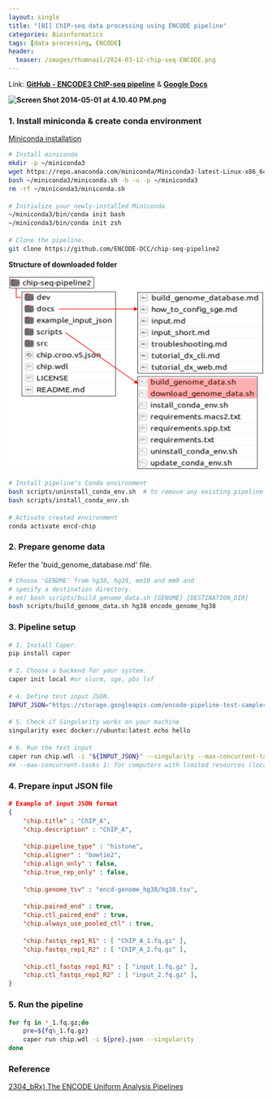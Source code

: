 ```yaml
---
layout: single
title: "[BI] ChIP-seq data processing using ENCODE pipeline"
categories: Bioinformatics
tags: [data processing, ENCODE]
header:
  teaser: /images/thumnail/2024-03-12-chip-seq-ENCODE.png
---
```


Link: [**GitHub - ENCODE3 ChIP-seq pipeline**](https://github.com/ENCODE-DCC/chip-seq-pipeline2?tab=readme-ov-file) & [**Google Docs**](https://docs.google.com/document/d/1lG_Rd7fnYgRpSIqrIfuVlAz2dW1VaSQThzk836Db99c/edit#heading=h.9ecc41kilcvq)

**![Screen Shot 2014-05-01 at 4.10.40 PM.png](https://lh7-us.googleusercontent.com/tefQzPPr6DKBeNI_LIDbvKgU9Bcnf5aN_AEFTJZsLrTSgm1_ckoD4PSYbY7U0oblJ_ysEDiydFXWUMtMqanOmjbCIIat-kGvT_52chF3OEglMsqO_zl80EMYvYMSXojoygaTG5UELaoF_grFzrd1)**

### 1. Install miniconda & create conda environment

[Miniconda installation](https://docs.anaconda.com/free/miniconda/index.html)

```bash
# Install miniconda
mkdir -p ~/miniconda3
wget https://repo.anaconda.com/miniconda/Miniconda3-latest-Linux-x86_64.sh -O ~/miniconda3/miniconda.sh
bash ~/miniconda3/miniconda.sh -b -u -p ~/miniconda3
rm -rf ~/miniconda3/miniconda.sh

# Initialize your newly-installed Miniconda
~/miniconda3/bin/conda init bash
~/miniconda3/bin/conda init zsh

# Clone the pipeline.
git clone https://github.com/ENCODE-DCC/chip-seq-pipeline2
```

**Structure of downloaded folder**

![](../../images/2024-03-12-chip-seq-ENCODE/2024-03-13-19-57-21-image.png)

```bash
# Install pipeline's Conda environment
bash scripts/uninstall_conda_env.sh  # to remove any existing pipeline env
bash scripts/install_conda_env.sh

# Activate created environment
conda activate encd-chip
```

### 2. Prepare genome data

Refer the 'buid_genome_database.md' file.

```bash
# Choose 'GENOME' from hg38, hg19, mm10 and mm9 and
# specify a destination directory.
# ex) bash scripts/build_genome_data.sh [GENOME] [DESTINATION_DIR]
bash scripts/build_genome_data.sh hg38 encode_genome_hg38
```

### 3. Pipeline setup

```bash
# 1. Install Caper.
pip install caper

# 2. Choose a backend for your system.
caper init local #or slurm, sge, pbs lsf

# 4. Define test input JSON.
INPUT_JSON="https://storage.googleapis.com/encode-pipeline-test-samples/encode-chip-seq-pipeline/ENCSR000DYI_subsampled_chr19_only.json"

# 5. Check if Singularity works on your machine
singularity exec docker://ubuntu:latest echo hello

# 6. Run the test input
caper run chip.wdl -i "${INPUT_JSON}" --singularity --max-concurrent-tasks 1
## --max-concurrent-tasks 1: for computers with limited resources (local)
```

### 4. Prepare input JSON file

```json
# Example of input JSON format
{
    "chip.title" : "ChIP_A",
    "chip.description" : "ChIP_A",

    "chip.pipeline_type" : "histone",
    "chip.aligner" : "bowtie2",
    "chip.align_only" : false,
    "chip.true_rep_only" : false,

    "chip.genome_tsv" : "encd-genome_hg38/hg38.tsv",

    "chip.paired_end" : true,
    "chip.ctl_paired_end" : true,
    "chip.always_use_pooled_ctl" : true,

    "chip.fastqs_rep1_R1" : [ "ChIP_A_1.fq.gz" ],
    "chip.fastqs_rep1_R2" : [ "ChIP_A_2.fq.gz" ],

    "chip.ctl_fastqs_rep1_R1" : [ "input_1.fq.gz" ],
    "chip.ctl_fastqs_rep1_R2" : [ "input_2.fq.gz" ],
}
```

### 5. Run the pipeline

```bash
for fq in *_1.fq.gz;do
    pre=${fq%_1.fq.gz}
    caper run chip.wdl -i ${pre}.json --singularity
done
```

### Reference

[2304_bRx) The ENCODE Uniform Analysis Pipelines](https://www.biorxiv.org/content/10.1101/2023.04.04.535623v1.full)